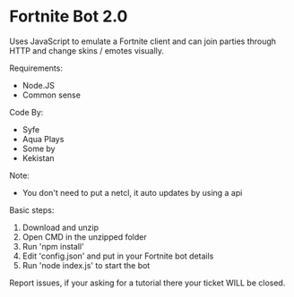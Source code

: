 # Fortnite Bot 2.0
Uses JavaScript to emulate a Fortnite client and can join parties through HTTP and change skins / emotes visually.

Requirements:
- Node.JS
- Common sense

Code By:
- Syfe
- Aqua Plays
- Some by
- Kekistan

Note:
- You don't need to put a netcl, it auto updates by using a api

Basic steps:
1) Download and unzip
2) Open CMD in the unzipped folder
3) Run 'npm install'
6) Edit 'config.json' and put in your Fortnite bot details
7) Run 'node index.js' to start the bot

Report issues, if your asking for a tutorial there your ticket WILL be closed.
